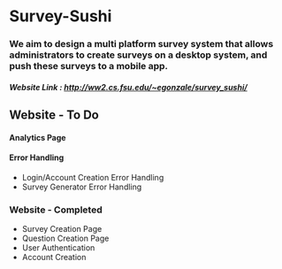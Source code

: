 # Survey-Sushi
### We aim to design a multi platform survey system that allows administrators to create surveys on a desktop system, and push these surveys to a mobile app.

##### Website Link : http://ww2.cs.fsu.edu/~egonzale/survey_sushi/

## Website - To Do

#### Analytics Page

#### Error Handling
- Login/Account Creation Error Handling
- Survey Generator Error Handling

### Website - Completed

- Survey Creation Page
- Question Creation Page
- User Authentication
- Account Creation


